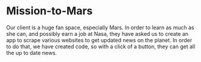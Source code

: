 # Mission-to-Mars
Our client is a huge fan space, especially Mars. In order to learn as much as she can, and possibly earn a job at Nasa, they have asked us to create an app to scrape various websites to get updated news on the planet. In order to do that, we have created code, so with a click of a button, they can get all the up to date news.
